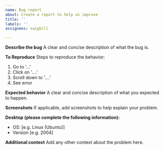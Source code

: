 ```yaml
---
name: Bug report
about: Create a report to help us improve
title: ''
labels: ''
assignees: saigkill

---
```


**Describe the bug**
A clear and concise description of what the bug is.

**To Reproduce**
Steps to reproduce the behavior:
1. Go to '...'
2. Click on '....'
3. Scroll down to '....'
4. See error

**Expected behavior**
A clear and concise description of what you expected to happen.

**Screenshots**
If applicable, add screenshots to help explain your problem.

**Desktop (please complete the following information):**
 - OS: [e.g. Linux (Ubuntu)]
 - Version [e.g. 2004]

**Additional context**
Add any other context about the problem here.
